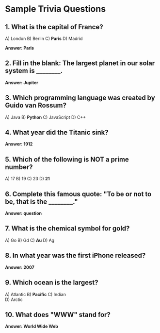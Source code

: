 # Sample Trivia Questions

## 1. What is the capital of France?

A) London
B) Berlin
C) **Paris**
D) Madrid

**Answer: Paris**

## 2. Fill in the blank: The largest planet in our solar system is ________.

**Answer: Jupiter**

## 3. Which programming language was created by Guido van Rossum?

A) Java
B) **Python**
C) JavaScript
D) C++

## 4. What year did the Titanic sink?

**Answer: 1912**

## 5. Which of the following is NOT a prime number?

A) 17
B) 19
C) 23
D) **21**

## 6. Complete this famous quote: "To be or not to be, that is the ________."

**Answer: question**

## 7. What is the chemical symbol for gold?

A) Go
B) Gd
C) **Au**
D) Ag

## 8. In what year was the first iPhone released?

**Answer: 2007**

## 9. Which ocean is the largest?

A) Atlantic
B) **Pacific**
C) Indian  
D) Arctic

## 10. What does "WWW" stand for?

**Answer: World Wide Web**